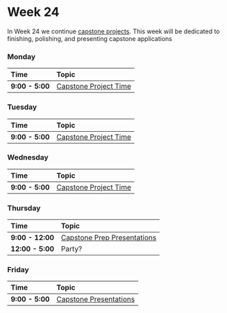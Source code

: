 # Week 24

In Week 24 we continue [capstone projects](../capstone/capstone.md). This week
will be dedicated to finishing, polishing, and presenting capstone applications

### Monday

| Time              | Topic                                        |
|:------------------|:---------------------------------------------|
| **9:00 - 5:00**  | [Capstone Project Time](../capstone/capstone.md)|


### Tuesday

| Time             | Topic                                                  |
|:-----------------|:-------------------------------------------------------|
| **9:00 - 5:00**  | [Capstone Project Time](../capstone/capstone.md)|

### Wednesday

| Time            | Topic                      |
|:----------------|:---------------------------|
| **9:00 - 5:00**  | [Capstone Project Time](../capstone/capstone.md)|

### Thursday

| Time            | Topic                            |
|:----------------|:---------------------------------|
| **9:00 - 12:00**  | [Capstone Prep Presentations](../capstone/capstone.md)|
| **12:00 - 5:00**  | Party? |


### Friday

| Time            | Topic        |
|:----------------|:-------------|
| **9:00 - 5:00**  | [Capstone Presentations](../capstone/capstone.md)|
